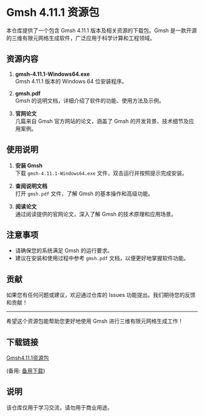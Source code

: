 # Gmsh 4.11.1 资源包

本仓库提供了一个包含 Gmsh 4.11.1 版本及相关资源的下载包。Gmsh 是一款开源的三维有限元网格生成软件，广泛应用于科学计算和工程领域。

## 资源内容

1. **gmsh-4.11.1-Windows64.exe**  
   Gmsh 4.11.1 版本的 Windows 64 位安装程序。

2. **gmsh.pdf**  
   Gmsh 的说明文档，详细介绍了软件的功能、使用方法及示例。

3. **官网论文**  
   几篇来自 Gmsh 官方网站的论文，涵盖了 Gmsh 的开发背景、技术细节及应用案例。

## 使用说明

1. **安装 Gmsh**  
   下载 `gmsh-4.11.1-Windows64.exe` 文件，双击运行并按照提示完成安装。

2. **查阅说明文档**  
   打开 `gmsh.pdf` 文件，了解 Gmsh 的基本操作和高级功能。

3. **阅读论文**  
   通过阅读提供的官网论文，深入了解 Gmsh 的技术原理和应用场景。

## 注意事项

- 请确保您的系统满足 Gmsh 的运行要求。
- 建议在安装和使用过程中参考 `gmsh.pdf` 文档，以便更好地掌握软件功能。

## 贡献

如果您有任何问题或建议，欢迎通过仓库的 Issues 功能提出。我们期待您的反馈和贡献！

---

希望这个资源包能帮助您更好地使用 Gmsh 进行三维有限元网格生成工作！

## 下载链接
[Gmsh4.11.1资源包](https://pan.quark.cn/s/56d2ec093b44) 

(备用: [备用下载](https://pan.baidu.com/s/1SyaqgicrRAYZastrqzHaeA?pwd=1234))

## 说明

该仓库仅用于学习交流，请勿用于商业用途。
